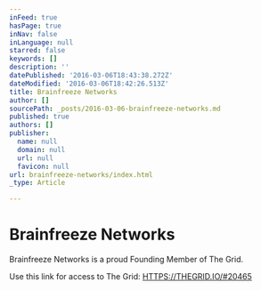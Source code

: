 ```yaml
---
inFeed: true
hasPage: true
inNav: false
inLanguage: null
starred: false
keywords: []
description: ''
datePublished: '2016-03-06T18:43:38.272Z'
dateModified: '2016-03-06T18:42:26.513Z'
title: Brainfreeze Networks
author: []
sourcePath: _posts/2016-03-06-brainfreeze-networks.md
published: true
authors: []
publisher:
  name: null
  domain: null
  url: null
  favicon: null
url: brainfreeze-networks/index.html
_type: Article

---
```

# Brainfreeze Networks

Brainfreeze Networks is a proud Founding Member of The Grid.

Use this link for access to The Grid: [HTTPS://THEGRID.IO/\#20465][0]

[0]: HTTPS://THEGRID.IO/#20465